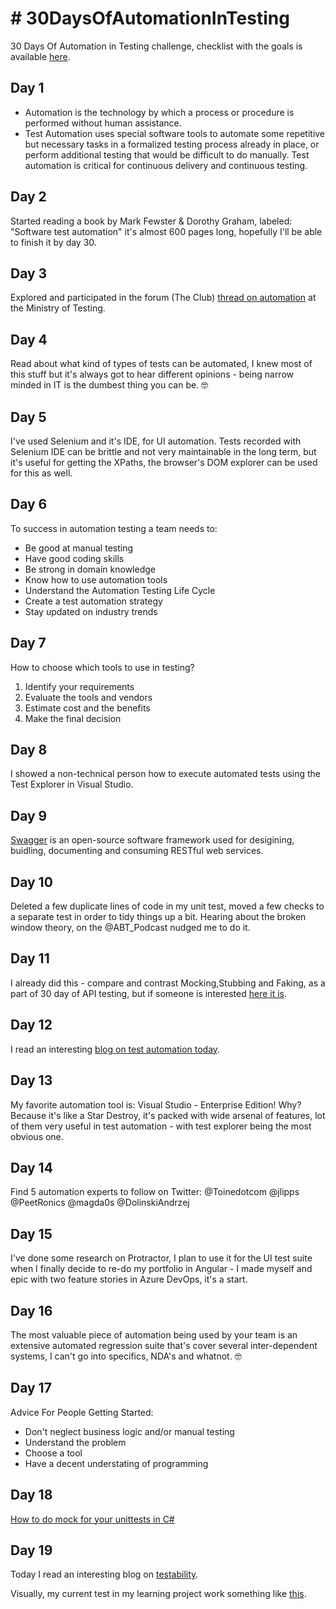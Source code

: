 # # 30DaysOfAutomationInTesting
30 Days Of Automation in Testing challenge, checklist with the goals is available [here](https://www.ministryoftesting.com/dojo/series/30-days-of-testing/lessons/30-days-of-automation-in-testing).

## Day 1
- Automation is the technology by which a process or procedure is performed without human assistance. 
- Test Automation uses special software tools to automate some repetitive but necessary tasks in a formalized testing process already in place, or perform additional testing that would be difficult to do manually. Test automation is critical for continuous delivery and continuous testing.

## Day 2
Started reading a book by Mark Fewster & Dorothy Graham, labeled: "Software test automation" it's almost 600 pages long, hopefully I'll be able to finish it by day 30.

## Day 3
Explored and participated in the forum (The Club) [thread on automation](https://club.ministryoftesting.com/c/all-testing-talk/automation) at the Ministry of Testing.

## Day 4
Read about what kind of types of tests can be automated, I knew most of this stuff but it's always got to hear different opinions - being narrow minded in IT is the dumbest thing you can be. 🤓

## Day 5
I've used Selenium and it's IDE, for UI automation. Tests recorded with Selenium IDE can be brittle and not very maintainable in the long term, but it's useful for getting the XPaths, the browser's DOM explorer can be used for this as well.

## Day 6
To success in automation testing a team needs to: 
- Be good at manual testing
- Have good coding skills
- Be strong in domain knowledge
- Know how to use automation tools
- Understand the Automation Testing Life Cycle
- Create a test automation strategy
- Stay updated on industry trends

## Day 7
How to choose which tools to use in testing? 
1. Identify your requirements 
2. Evaluate the tools and vendors 
3. Estimate cost and the benefits 
4. Make the final decision

## Day 8
I showed a non-technical person how to execute automated tests using the Test Explorer in Visual Studio.

## Day 9
[Swagger](https://swagger.io/blog/api-development/getting-started-with-swagger-i-what-is-swagger/) is an open-source software framework used for desigining, buidling, documenting and consuming RESTful web services.

## Day 10
Deleted a few duplicate lines of code in my unit test, moved a few checks to a separate test in order to tidy things up a bit. Hearing about the broken window theory, on the @ABT_Podcast nudged me to do it. 

## Day 11
I already did this - compare and contrast Mocking,Stubbing and Faking, as a part of 30 day of API testing, but if someone is interested [here it is](https://club.ministryoftesting.com/t/30-days-of-automation-in-testing-day-11-compare-and-contrast-mocking-stubbing-and-faking/16699).

## Day 12
I read an interesting [blog on test automation today](https://www.eviltester.com/blog/eviltester/quora/2019-02-25-what-is-easier).

## Day 13
My favorite automation tool is: Visual Studio - Enterprise Edition! Why? Because it's like a Star Destroy, it's packed with wide arsenal of features, lot of them very useful in test automation - with test explorer being the most obvious one.

## Day 14
Find 5 automation experts to follow on Twitter:
@Toinedotcom 
@jlipps 
@PeetRonics 
@magda0s 
@DolinskiAndrzej 

## Day 15
I've done some research on Protractor, I plan to use it for the UI test suite when I finally decide to re-do my portfolio in Angular - I made myself and epic with two feature stories in Azure DevOps, it's a start.

## Day 16
The most valuable piece of automation being used by your team is an extensive automated regression suite that's cover several inter-dependent systems, I can't go into specifics, NDA's and whatnot. 🤓

## Day 17
 Advice For People Getting Started:
- Don't neglect business logic and/or manual testing
- Understand the problem 
- Choose a tool
- Have a decent understating of programming

## Day 18
[How to do mock for your unittests in C#](https://youtu.be/DwbYxP-etMY) 

## Day 19
Today I read an interesting blog on [testability](https://smartbear.com/blog/test-and-monitor/knowledge-is-power-when-it-comes-to-software-testa).

Visually, my current test in my learning project work something like [this](https://www.researchgate.net/profile/Robert_Hierons/publication/241630975/figure/fig1/AS:393275971260433@1470775706548/CFG-of-unit-testing.png).